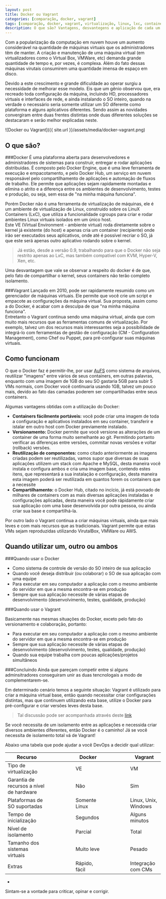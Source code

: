 ```yaml
---
layout: post
title: Docker ou Vagrant
categories: [comparação, docker, vagrant]
tags: [comparação, docker, vagrant, virtualização, linux, lxc, container, devops]
description: O que são? Vantagens, desvantegens e aplicação de cada um deles
---
```


Com a popularização da computação em nuvem houve um aumento considerável na quantidade de máquinas virtuais que os administradores têm de manter. A criação e manutenção de uma máquina virtual (em virtualizadores como o Virtual Box, VMWare, etc) demanda grande quantidade de tempo e, por vezes, é complexa. Além do fato dessas máquinas virutais consumirem uma quantidade imensa de espaço em disco.

Devido a este crescimento e grande dificuldade ao operar surgiu a necessidade de melhorar esse modelo. Eis que um gênio observou que, era recreado toda configuração da máquina, incluindo HD, processadores virtuais e interfaces de rede, e ainda instalando o SO inteiro, quando na verdade o necessário seria somente utilizar um SO diferente como plataforma e alguns aplicativos diferentes. Sendo assim as novidades convergiram entre duas frentes distintas onde duas diferentes soluções se destacaram e serão melhor explicadas neste.

![Docker ou Vagrant]({{ site.url }}/assets/media/docker-vagrant.png)  

O que são?
-----

###Docker
É uma plataforma aberta para desenvolvedores e administradores de sistemas para construir, entregar e rodar aplicações distribuidas. É composto pelo Docker Engine, que é uma leve ferramenta de execução e empacotamento, e pelo Docker Hub, um serviço em nuvem responsável pelo compartilhamento de aplicações e automação de fluxos de trabalho. Ele permite que aplicações sejam rapidamente montadas e elimina o atrito e a diferença entre os ambientes de desenvolvimento, testes e produção, ou seja, sem essa de "na minha máquina funciona".  

Porém Docker não é uma ferramenta de virtualização de máquinas, ele é um ambiente de virtualização de Linux, construído sobre os LinuX Containers (LxC), que utiliza a funcionalidade cgroups para criar e rodar ambientes Linux virtuais isolados em um único host.  
Este VE (Virtual Environment - ambiente virtual) roda diretamente sobre o kernel já existente (do host) e apenas cria um container (recipiente) onde irão ser executados seus aplicativos, onde até é possível recriar o SO, já que este será apenas outro aplicativo rodando sobre o kernel.  

> Já estão, desde a versão 0.9, trabalhando para que o Docker não seja restrito apenas ao LxC, mas também compatível com KVM, Hyper-V, Xen, etc.

Uma desvantagem que vale se observar a respeito do docker é de que, pelo fato de compartilhar o kernel, seus containers não terão completo isolamento.

###Vagrant
Lançado em 2010, pode ser rapidamente resumido como um gerenciador de máquinas virtuais. Ele permite que você crie um script e empacote as configurações da máquina virtual. Sua proposta, assim como a do Docker, é acabar com a desculpa de que "na minha máquina funciona".  
Entretanto o Vagrant continua sendo uma máquina virtual, ainda que com muito mais recursos que as ferramentas comuns de virtualização. Por exemplo, talvez um dos recursos mais interessantes seja a possibilidade de integrá-lo com ferramentas de gestão de configuração (CM - Configuration Management), como Chef ou Puppet, para pré-configurar suas máquinas virtuais.

Como funcionam
-----

O que o Docker faz é permitir-lhe, por usar <a href="http://pt.wikipedia.org/wiki/Aufs">AuFS</a> como sistema de arquivos, reutilizar "imagens" entre vários de seus containers, em outras palavras, enquanto com uma imagem de 1GB do seu SO gastaria 5GB para subir 5 VMs normais, com Docker você continuaria usando 1GB, talvez um pouco mais, devido ao fato das camadas poderem ser compartilhadas entre seus containers.

Algumas vantagens obtidas com a utilização do Docker:

* <strong>Containers fácilmente portáveis:</strong> você pode criar uma imagem de toda a configuração e aplicativos instalados em seu container, transferir e istalar em outro host com Docker previamente instalado.
* <strong>Versionamento:</strong> Docker permite que você versione as alterações de um container de uma forma muito semelhante ao git. Permitindo portanto verificar as diferenças entre versões, commitar novas versões e voltar (rollback) versões.
* <strong>Reutilização de componentes:</strong> como citado anteriormente as imagens criadas podem ser reutilizadas, vamos supor que diversas de suas aplicações utilizem um stack com Apache e MySQL, desta maneira você instala e configura ambos e cria uma imagem base, contendo estes itens, que representará a sua instalação e configuração, desta maneira esta imagem poderá ser reutilizada em quantos forem os containers que a necessite
* <strong>Compartilhamento:</strong> o Docker Hub, citado no incício, já está povoado de milhares de containers com as mais diversas aplicações instaladas e configurações aplicadas, desta maneira você pode rápidamente criar sua aplicação com uma base desenvolvida por outra pessoa, ou ainda criar sua base e compartilhá-la.

Por outro lado o Vagrant continua a criar máquinas virtuais, ainda que mais leves e com mais recursos que as tradicionais. Vagrant permite que estas VMs sejam reproduzidas utilizando VirutalBox, VMWare ou AWS.

Quando utilizar um, outro ou ambos
-----

###Quando usar o Docker

* Como sistema de controle de versão do SO inteiro de sua aplicação
* Quando você deseja distribuir (ou colaborar) o SO de sua aplicação com uma equipe
* Para executar em seu computador a aplicação com o mesmo ambiente do servidor em que a mesma encontra-se em produção
* Sempre que sua aplicação necessite de várias etapas de desenvolvimento (desenvolvimento, testes, qualidade, produção)

###Quando usar o Vagrant

Basicamente nas mesmas situações do Docker, exceto pelo fato do versionamento e colaboração, portanto:

* Para executar em seu computador a aplicação com o mesmo ambiente do servidor em que a mesma encontra-se em produção
* Sempre que sua aplicação necessite de várias etapas de desenvolvimento (desenvolvimento, testes, qualidade, produção)
* Quando sua equipe trabalha com poucas aplicações/projetos simultâneos

###Concluindo
Ainda que pareçam competir entre si alguns adminsitradores conseguiram unir as duas tencnologais a modo de complementarem-se. 

Em determinado cenário temos a seguinte situação: Vagrant é utilizado para criar a máquina virtual base, então quando necessitar criar configurações distintas, mas que continuem utilizando esta base, utilize o Docker para pré-configurar e criar versões leves desta base. 

> Tal discussão pode ser acompanhada através deste <a href="http://stackoverflow.com/questions/16047306/how-is-docker-io-different-from-a-normal-virtual-machine?rq=1">link</a>

Se você necessita de um isolamento entre as aplicações e necessida criar diversos ambientes diferentes, então Docker é o caminho! Já se você necessita de isolamento total vá de Vagrant!

Abaixo uma tabela que pode ajudar a você DevOps a decidir qual utilizar:

|Recurso 										| | | | | |Docker 		| | | | | |Vagrant 										|
|-----------------------------------------------|-|-|-|-|-|-------------|-|-|-|-|-|---------------------------------------------|
|Tipo de virtualização 							| | | | | |VE			| | | | | |VM 											|
|Garantia de recursos a nível de hardware 		| | | | | |Não			| | | | | |Sim 											|
|Plataformas de SO suportadas 					| | | | | |Somente Linux| | | | | |Linux, Unix, Windows 						|
|Tempo de inicialização 						| | | | | |Segundos		| | | | | |Alguns minutos 								|
|Nível de isolamento 							| | | | | |Parcial		| | | | | |Total 										|
|Tamanho dos sistemas virtuais 					| | | | | |Muito leve	| | | | | |Pesado 										|
|Extras 										| | | | | |Rápido, fácil| | | | | |Integração com CMs 							|

-

<p class="small"> 
Sintam-se a vontade para criticar, opinar e corrigir.
</p>
